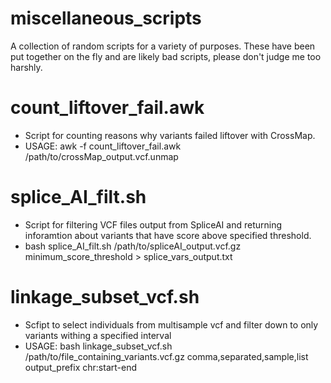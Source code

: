# miscellaneous_scripts
A collection of random scripts for a variety of purposes.
These have been put together on the fly and are likely bad scripts, please don't judge me too harshly.

# count_liftover_fail.awk
- Script for counting reasons why variants failed liftover with CrossMap. 
- USAGE: awk -f count_liftover_fail.awk /path/to/crossMap_output.vcf.unmap

# splice_AI_filt.sh
- Script for filtering VCF files output from SpliceAI and returning inforamtion about variants that have score above specified threshold.
- bash splice_AI_filt.sh /path/to/spliceAI_output.vcf.gz minimum_score_threshold > splice_vars_output.txt

# linkage_subset_vcf.sh
- Scfipt to select individuals from multisample vcf and filter down to only variants withing a specified interval
- USAGE: bash linkage_subset_vcf.sh /path/to/file_containing_variants.vcf.gz comma,separated,sample,list output_prefix chr:start-end
